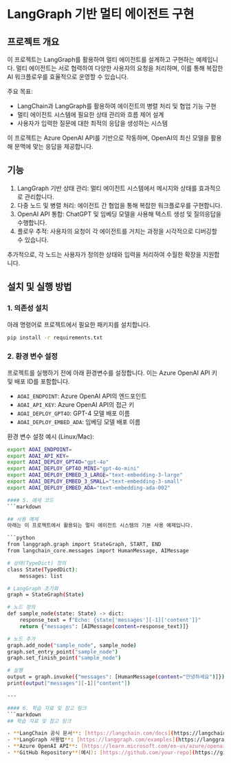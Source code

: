 # LangGraph 기반 멀티 에이전트 구현

## 프로젝트 개요
이 프로젝트는 LangGraph를 활용하여 멀티 에이전트를 설계하고 구현하는 예제입니다. 멀티 에이전트는 서로 협력하여 다양한 사용자의 요청을 처리하며, 이를 통해 복잡한 AI 워크플로우를 효율적으로 운영할 수 있습니다. 

주요 목표:
- LangChain과 LangGraph를 활용하여 에이전트의 병렬 처리 및 협업 기능 구현
- 멀티 에이전트 시스템에 필요한 상태 관리와 흐름 제어 설계
- 사용자가 입력한 질문에 대한 최적의 응답을 생성하는 시스템

이 프로젝트는 Azure OpenAI API를 기반으로 작동하며, OpenAI의 최신 모델을 활용해 문맥에 맞는 응답을 제공합니다.

## 기능

1. LangGraph 기반 상태 관리: 멀티 에이전트 시스템에서 메시지와 상태를 효과적으로 관리합니다.
2. 다중 노드 및 병렬 처리: 에이전트 간 협업을 통해 복잡한 워크플로우를 구현합니다.
3. OpenAI API 통합: ChatGPT 및 임베딩 모델을 사용해 텍스트 생성 및 질의응답을 수행합니다.
4. 플로우 추적: 사용자의 요청이 각 에이전트를 거치는 과정을 시각적으로 디버깅할 수 있습니다.

추가적으로, 각 노드는 사용자가 정의한 상태와 입력을 처리하여 수월한 확장을 지원합니다.

## 설치 및 실행 방법

### 1. 의존성 설치
아래 명령어로 프로젝트에서 필요한 패키지를 설치합니다.
```bash
pip install -r requirements.txt
```

### 2. 환경 변수 설정
프로젝트를 실행하기 전에 아래 환경변수를 설정합니다. 이는 Azure OpenAI API 키 및 배포 ID를 포함합니다.

- `AOAI_ENDPOINT`: Azure OpenAI API의 엔드포인트
- `AOAI_API_KEY`: Azure OpenAI API의 접근 키
- `AOAI_DEPLOY_GPT4O`: GPT-4 모델 배포 이름
- `AOAI_DEPLOY_EMBED_ADA`: 임베딩 모델 배포 이름

환경 변수 설정 예시 (Linux/Mac):
```bash
export AOAI_ENDPOINT=
export AOAI_API_KEY=
export AOAI_DEPLOY_GPT4O="gpt-4o"
export AOAI_DEPLOY_GPT4O_MINI="gpt-4o-mini"
export AOAI_DEPLOY_EMBED_3_LARGE="text-embedding-3-large"
export AOAI_DEPLOY_EMBED_3_SMALL="text-embedding-3-small"
export AOAI_DEPLOY_EMBED_ADA="text-embedding-ada-002"

#### 5. 예제 코드
```markdown

## 사용 예제
아래는 이 프로젝트에서 활용되는 멀티 에이전트 시스템의 기본 사용 예제입니다.

```python
from langgraph.graph import StateGraph, START, END
from langchain_core.messages import HumanMessage, AIMessage

# 상태(TypeDict) 정의
class State(TypedDict):
    messages: list

# LangGraph 초기화
graph = StateGraph(State)

# 노드 정의
def sample_node(state: State) -> dict:
    response_text = f"Echo: {state['messages'][-1]['content']}"
    return {"messages": [AIMessage(content=response_text)]}

# 노드 추가
graph.add_node("sample_node", sample_node)
graph.set_entry_point("sample_node")
graph.set_finish_point("sample_node")

# 실행
output = graph.invoke({"messages": [HumanMessage(content="안녕하세요")]})
print(output["messages"][-1]["content"])

---

#### 6. 학습 자료 및 참고 링크
```markdown
## 학습 자료 및 참고 링크

- **LangChain 공식 문서**: [https://langchain.com/docs](https://langchain.com/docs)
- **LangGraph 사용법**: [https://langgraph.com/examples](https://langgraph.com/examples)
- **Azure OpenAI API**: [https://learn.microsoft.com/en-us/azure/openai](https://learn.microsoft.com/en-us/azure/openai)
- **GitHub Repository**(예시): [https://github.com/your-repo](https://github.com/your-repo)